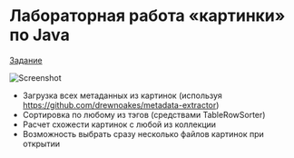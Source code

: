 # Лабораторная работа «картинки» по Java
[Задание](task.md)

![Screenshot](https://i.imgur.com/d6mt8Jq.png)

* Загрузка всех метаданных из картинок (используя https://github.com/drewnoakes/metadata-extractor)
* Сортировка по любому из тэгов (средствами TableRowSorter)
* Расчет схожести картинок с любой из коллекции
* Возможность выбрать сразу несколько файлов картинок при открытии
